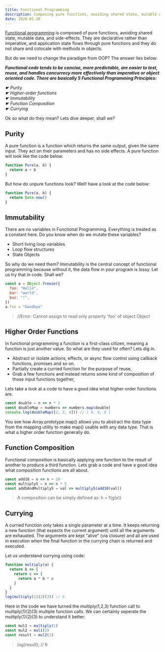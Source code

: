 ```yaml
---
title: Functional Programming
description: Composing pure functions, avoiding shared state, mutable data...
date: 2020-01-20
---
```


<u>Functional programming</u> is composed of pure functions, avoiding shared state, mutable data, and side-effects. They are declarative rather than imperative, and application state flows through pure functions and they do not share and colocate with methods in objects.

But do we need to change the paradigm from OOP? The answer lies below:

**_Functional code tends to be concise, more predictable, are easier to test, reuse, and handles concurrecy more effectively than imperative or object oriented code. There are basically 5 Functional Programming Principles:_**

_☛ Purity </br>_
_☛ Higher-order functions </br>_
_☛ Immutability </br>_
_☛ Function Composition </br>_
_☛ Currying </br>_

Ok so what do they mean? Lets dive deeper, shall we?

## Purity

A pure function is a function which returns the same output, given the same input. They act on their parameters and has no side effects. A pure function will look like the code below:

```javascript
function Pure(a, b) {
  return a + b
}
```

But how do unpure functions look? Well! have a look at the code below:

```javascript
function Pure(a, b) {
  return Date.now()
}
```

## Immutability

There are no variables in Functional Programming. Everything is treated as a constant here. Do you know when do we mutate these variables?

- Short living loop variables
- Loop flow structures
- State Objects

So why do we need them? Immutability is the central concept of functional programming because without it, the data flow in your program is lossy. Let us try that in code. Shall we?

```javascript
const a = Object.freeze({
  foo: "Hello",
  bar: "world",
  baz: "!",
})
a.foo = "Goodbye"
```

> //Error: Cannot assign to read only property 'foo' of object Object

## Higher Order Functions

In functional programming a function is a first-class citizen, meaning a function is just another value. So what are they used for often? Lets dig in.

- Abstract or isolate actions, effects, or async flow control using callback functions, promises and so on.
- Partially create a curried function for the purpose of reuse,
- Grab a few functions and instead returns some kind of composition of those input functions together,

Lets take a look at a code to have a good idea what higher-order functions are.

```javascript
const double = n => n * 2
const doubleMap = numbers => numbers.map(double)
console.log(doubleMap([2, 3, 4])) // [ 4, 6, 8 ]
```

You see how Array.prototype.map() allows you to abstract the data type from the mapping utility to make map() usable with any data type. That is what a higher order function generally do.

## Function Composition

Functional composition is basically applying one function to the result of another to produce a third function. Lets grab a code and have a good idea what composition functions are all about.

```javascript
const add10 = n => n + 10
const multiply5 = n => n * 5
const add5AndMultiply5 = val => multiply5(add10(val))
```

> A composition can be simply defined as: h = f(g(x))

## Currying

A curried function only takes a single parameter at a time. It keeps returning a new function (that expects the current argument) until all the arguments are exhausted. The arguments are kept "alive" (via closure) and all are used in execution when the final function in the currying chain is returned and executed.

Let us understand currying using code:

```javascript
function multiply(a) {
  return b => {
    return c => {
      return a * b * c
    }
  }
}
log(multiply(1)(2)(3)) // 6
```

Here in the code we have turned the multiply(1,2,3) function call to multiply(1)(2)(3) multiple function calls. We can certainly seperate the multiply(1)(2)(3) to understand it better:

```javascript
const mul1 = multiply(1)
const mul2 = mul1(2)
const result = mul2(3)
```

> log(result); // 6
